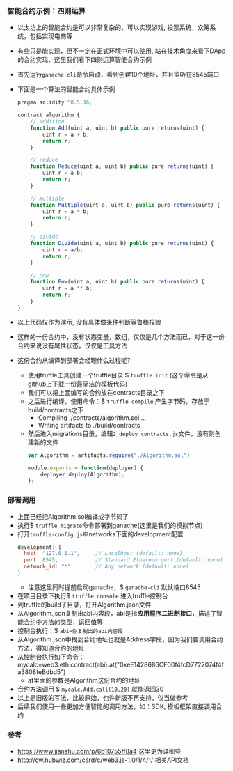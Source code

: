 ### 智能合约示例：四则运算

- 以太坊上的智能合约是可以非常复杂的，可以实现游戏, 投票系统，众筹系统，包括实现电商等
- 有些只是能实现，但不一定在正式环境中可以使用, 站在技术角度来看下DApp的合约实现，这里我们看下四则运算智能合约示例
- 首先运行`ganache-cli`命令启动，看到创建10个地址，并且监听在8545端口
- 下面是一个算法的智能合约具体示例
    ```js
    pragma solidity ^0.5.16;

    contract algorithm {
        // addition
        function Add(uint a, uint b) public pure returns(uint) {
            uint r = a + b;
            return r;
        }

        // reduce
        function Reduce(uint a, uint b) public pure returns(uint) {
            uint r = a-b;
            return r;
        }

        // multiple
        function Multiple(uint a, uint b) public pure returns(uint) {
            uint r = a * b;
            return r;
        }

        // divide
        function Divide(uint a, uint b) public pure returns(uint) {
            uint r = a/b;
            return r;
        }

        // pow
        function Pow(uint a, uint b) public pure returns(uint) {
            uint r = a ** b;
            return r;
        }
    }
    ```

- 以上代码仅作为演示, 没有具体做条件判断等鲁棒校验
- 这样的一份合约中，没有状态变量，数组，仅仅是几个方法而已，对于这一份合约来说没有属性状态，仅仅是工具方法
- 这份合约从编译到部署会经理什么过程呢?
    * 使用truffle工具创建一个truffle目录 $ `truffle init` (这个命令是从github上下载一份最简洁的模板代码)
    * 我们可以把上面编写的合约放在contracts目录之下
    * 之后进行编译，使用命令：$ `truffle compile` 产生字节码，存放于build/contracts之下
        * Compiling ./contracts/algorithm.sol ...
        * Writing artifacts to ./build/contracts
    * 然后进入migrations目录，编辑`2_deploy_contracts.js`文件，没有则创建新的文件
        ```js
        var Algorithm = artifacts.require("./Algorithm.sol")

        module.exports = function(deployer) {
            deployer.deploy(Algorithm);
        };
        ```

### 部署调用

- 上面已经把Algorithm.sol编译成字节码了
- 执行$ `truffle migrate`命令部署到ganache(这里是我们的模拟节点)
- 打开`truffle-config.js`中networks下面的development配置
    ```js
    development: {
      host: "127.0.0.1",     // Localhost (default: none)
      port: 8545,            // Standard Ethereum port (default: none)
      network_id: "*",       // Any network (default: none)
    }
    ```
    * 注意这里同时提前启动ganache，$ `ganache-cli` 默认端口8545
- 在项目目录下执行$ `truffle console` 进入truffle控制台
- 到truffle的build子目录，打开Algorithm.json文件
- 从Algorithm.json复制出abi内容段，abi是指**应用程序二进制接口**，描述了智能合约中方法的类型，返回值等
- 控制台执行：$ `abi=你复制出的abi内容段`
- 从Algorithm.json中找到合约地址也就是Address字段，因为我们要调用合约方法，得知道合约的地址
- 从控制台执行如下命令：mycalc=web3.eth.contract(abi).at("0xeE1428686CF00f4fcD7722074f4fa3808feBdbd5")
    * at里面的参数是Algorithm这份合约的地址
- 合约方法调用 $ `mycalc.Add.call(10,20)` 就能返回30
- 以上是旧版的写法，比较原始，也许新版不再支持，仅当做参考
- 后续我们使用一些更加方便智能的调用方法，如：SDK, 模板框架直接调用合约

### 参考

- https://www.jianshu.com/p/6b10755ff8a4 这里更为详细些
- http://cw.hubwiz.com/card/c/web3.js-1.0/1/4/1/ 相关API文档